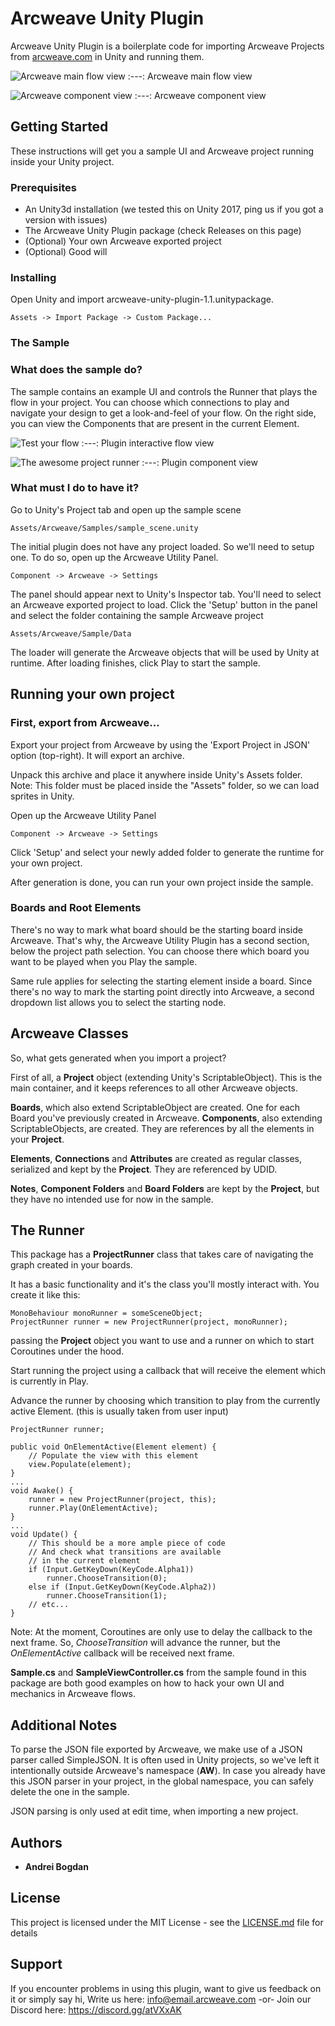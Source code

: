 
# Arcweave Unity Plugin

Arcweave Unity Plugin is a boilerplate code for importing Arcweave Projects from [arcweave.com](https://arcweave.com) in Unity and running them.

![Arcweave main flow view](/Docs/img/readme_picture_1.png?raw=true)
:---:
Arcweave main flow view 

![Arcweave component view](/Docs/img/readme_picture_2.png?raw=true)
:---:
Arcweave component view

## Getting Started

These instructions will get you a sample UI and Arcweave project running inside your Unity project.

### Prerequisites

* An Unity3d installation (we tested this on Unity 2017, ping us if you got a version with issues)
* The Arcweave Unity Plugin package (check Releases on this page)
* (Optional) Your own Arcweave exported project
* (Optional) Good will

### Installing

Open Unity and import arcweave-unity-plugin-1.1.unitypackage. 
```
Assets -> Import Package -> Custom Package...
```
### The Sample

### What does the sample do?

The sample contains an example UI and controls the Runner that plays the flow in your project.
You can choose which connections to play and navigate your design to get a look-and-feel of your flow.
On the right side, you can view the Components that are present in the current Element.

![Test your flow](/Docs/img/readme_picture_4.png?raw=true)
:---:
Plugin interactive flow view 

![The awesome project runner](/Docs/img/readme_picture_3.png?raw=true)
:---:
Plugin component view 

### What must I do to have it?
Go to Unity's Project tab and open up the sample scene
```
Assets/Arcweave/Samples/sample_scene.unity
```
The initial plugin does not have any project loaded. So we'll need to setup one. To do so, open up the Arcweave Utility Panel.
```
Component -> Arcweave -> Settings
```
The panel should appear next to Unity's Inspector tab.
You'll need to select an Arcweave exported project to load.
Click the 'Setup' button in the panel and select the folder containing the sample Arcweave project
```
Assets/Arcweave/Sample/Data
```
The loader will generate the Arcweave objects that will be used by Unity at runtime. After loading finishes, click Play to start the sample.


## Running your own project

### First, export from Arcweave...

Export your project from Arcweave by using the 'Export Project in JSON' option (top-right). It will export an archive.

Unpack this archive and place it anywhere inside Unity's Assets folder.
Note: This folder must be placed inside the "Assets" folder, so we can load sprites in Unity.

Open up the Arcweave Utility Panel
```
Component -> Arcweave -> Settings
```
Click 'Setup' and select your newly added folder to generate the runtime for your own project.

After generation is done, you can run your own project inside the sample.

### Boards and Root Elements
There's no way to mark what board should be the starting board inside Arcweave. That's why, the Arcweave Utility Plugin has a second section, below the project path selection. You can choose there which board you want to be played when you Play the sample.

Same rule applies for selecting the starting element inside a board. Since there's no way to mark the starting point directly into Arcweave, a second dropdown list allows you to select the starting node. 


## Arcweave Classes

So, what gets generated when you import a project?

First of all, a **Project** object (extending Unity's ScriptableObject). This is the main container, and it keeps references to all other Arcweave objects.

**Boards**, which also extend ScriptableObject are created. One for each Board you've previously created in Arcweave.
**Components**, also extending ScriptableObjects, are created. They are references by all the elements in your **Project**.

**Elements**, **Connections** and **Attributes** are created as regular classes, serialized and kept by the **Project**. They are referenced by UDID.

**Notes**, **Component Folders** and **Board Folders** are kept by the **Project**, but they have no intended use for now in the sample.

## The Runner
This package has a **ProjectRunner** class that takes care of navigating the graph created in your boards.

It has a basic functionality and it's the class you'll mostly interact with.
You create it like this:
```
MonoBehaviour monoRunner = someSceneObject;
ProjectRunner runner = new ProjectRunner(project, monoRunner);
```
passing the **Project** object you want to use and a runner on which to start Coroutines under the hood.

Start running the project using a callback that will receive the element which is currently in Play.

Advance the runner by choosing which transition to play from the currently active Element. (this is usually taken from user input)

```
ProjectRunner runner;

public void OnElementActive(Element element) {
	// Populate the view with this element
	view.Populate(element);
}
...
void Awake() {
	runner = new ProjectRunner(project, this);
	runner.Play(OnElementActive);
}
...
void Update() {
	// This should be a more ample piece of code
	// And check what transitions are available
	// in the current element
	if (Input.GetKeyDown(KeyCode.Alpha1))
		runner.ChooseTransition(0);
	else if (Input.GetKeyDown(KeyCode.Alpha2))
		runner.ChooseTransition(1);
	// etc...
}
```
Note: At the moment, Coroutines are only use to delay the callback to the next frame. So, *ChooseTransition* will advance the runner, but the *OnElementActive* callback will be received next frame.

**Sample.cs** and **SampleViewController.cs** from the sample found in this package are both good examples on how to hack your own UI and mechanics in Arcweave flows.

## Additional Notes
To parse the JSON file exported by Arcweave, we make use of a JSON parser called SimpleJSON. It is often used in Unity projects, so we've left it intentionally outside Arcweave's namespace (**AW**). In case you already have this JSON parser in your project, in the global namespace, you can safely delete the one in the sample.

JSON parsing is only used at edit time, when importing a new project.

## Authors

* **Andrei Bogdan**

## License

This project is licensed under the MIT License - see the [LICENSE.md](LICENSE.md) file for details

## Support

If you encounter problems in using this plugin, want to give us feedback on it or simply say hi, 
Write us here: info@email.arcweave.com
-or-
Join our Discord here: https://discord.gg/atVXxAK
